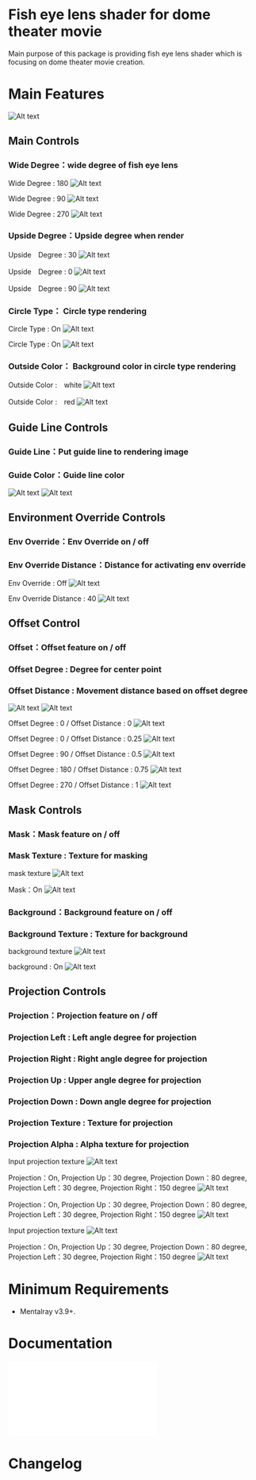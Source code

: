 # Fish eye lens shader for dome theater movie

Main purpose of this package is providing fish eye lens shader which is focusing on dome theater movie creation.

# Main Features

![Alt text](/docs/images/observatoryFishEyeShader_UI.png)

## Main Controls

### Wide Degree：wide degree of fish eye lens

Wide Degree : 180
![Alt text](/docs/images/01.png)

Wide Degree : 90
![Alt text](/docs/images/02.png)

Wide Degree : 270
![Alt text](/docs/images/03.png)

### Upside Degree：Upside degree when render

Upside　Degree : 30
![Alt text](/docs/images/04.png)

Upside　Degree : 0
![Alt text](/docs/images/05.png)

Upside　Degree : 90
![Alt text](/docs/images/06.png)

### Circle Type： Circle type rendering

Circle Type : On
![Alt text](/docs/images/07.png)

Circle Type : On
![Alt text](/docs/images/08.png)

### Outside Color： Background color in circle type rendering

Outside Color :　white
![Alt text](/docs/images/09.png)

Outside Color :　red
![Alt text](/docs/images/10.png)
 
## Guide Line Controls
### Guide Line：Put guide line to rendering image
### Guide Color：Guide line color

![Alt text](/docs/images/11.png)
![Alt text](/docs/images/12.png)

## Environment Override Controls
### Env Override：Env Override on / off
### Env Override Distance：Distance for activating env override

Env Override : Off
![Alt text](/docs/images/13.png)

Env Override Distance : 40
![Alt text](/docs/images/14.png)

## Offset Control
### Offset：Offset feature on / off
### Offset Degree : Degree for center point
### Offset Distance : Movement distance based on offset degree
![Alt text](/docs/images/15.png)
![Alt text](/docs/images/16.png)

Offset Degree : 0 / Offset Distance : 0
![Alt text](/docs/images/16.png)

Offset Degree : 0 / Offset Distance : 0.25
![Alt text](/docs/images/17.png)

Offset Degree : 90 / Offset Distance : 0.5
![Alt text](/docs/images/18.png)

Offset Degree : 180 / Offset Distance : 0.75
![Alt text](/docs/images/19.png)

Offset Degree : 270 / Offset Distance : 1
![Alt text](/docs/images/20.png)

## Mask Controls
### Mask：Mask feature on / off
### Mask Texture : Texture for masking

mask texture
![Alt text](/docs/images/21.png)

Mask：On
![Alt text](/docs/images/22.png)

### Background：Background feature on / off
### Background Texture : Texture for background

background texture
![Alt text](/docs/images/23.png)

background : On
![Alt text](/docs/images/24.png)

## Projection Controls
### Projection：Projection feature on / off
### Projection Left : Left angle degree for projection
### Projection Right : Right angle degree for projection
### Projection Up : Upper angle degree for projection
### Projection Down : Down angle degree for projection
### Projection Texture : Texture for projection
### Projection Alpha : Alpha texture for projection

Input projection texture
![Alt text](/docs/images/25.png)

Projection：On, Projection Up：30 degree, Projection Down：80 degree, Projection Left：30 degree, Projection Right：150 degree
![Alt text](/docs/images/26.png)

Projection：On, Projection Up：30 degree, Projection Down：80 degree, Projection Left：30 degree, Projection Right：150 degree
![Alt text](/docs/images/27.png)

Input projection texture
![Alt text](/docs/images/28.png)

Projection：On, Projection Up：30 degree, Projection Down：80 degree, Projection Left：30 degree, Projection Right：150 degree
![Alt text](/docs/images/29.png)

# Minimum Requirements

* Mentalray v3.9+.

# Documentation

![Alt text](/docs/observatoryFishEyeShaderManual.pdf)

# Changelog
